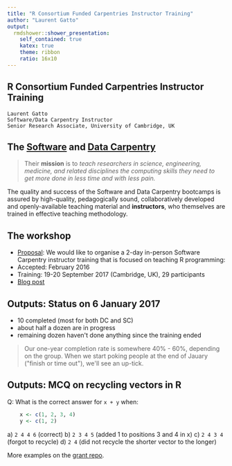 ```yaml
---
title: "R Consortium Funded Carpentries Instructor Training"
author: "Laurent Gatto"
output:
  rmdshower::shower_presentation:
    self_contained: true
    katex: true
    theme: ribbon
    ratio: 16x10
---
```


## R Consortium Funded Carpentries Instructor Training

```
Laurent Gatto
Software/Data Carpentry Instructor
Senior Research Associate, University of Cambridge, UK
```

## The [**Software**](http://software-carpentry.org/) and [**Data Carpentry**](http://www.datacarpentry.org/)

> Their **mission** is to *teach researchers in science, engineering,
> medicine, and related disciplines the computing skills they need to
> get more done in less time and with less pain.*

The quality and success of the Software and Data Carpentry bootcamps
is assured by high-quality, pedagogically sound, collaboratively
developed and openly-available teaching material and **instructors**,
who themselves are trained in effective teaching methodology.

## The workshop


- [Proposal](https://raw.githubusercontent.com/lgatto/SC-ICS-Proposal/master/SC-ISC-proposal.md):
  We would like to organise a 2-day in-person Software Carpentry
  instructor training that is focused on teaching R programming:
- Accepted: February 2016
- Training: 19-20 September 2017 (Cambridge, UK), 29 participants
- [Blog post](https://www.software.ac.uk/blog/2016-10-18-cambridge-instructor-training-19-20-september)

## Outputs: Status on 6 January 2017

- 10 completed (most for both DC and SC)
- about half a dozen are in progress
- remaining dozen haven't done anything since the training ended

> Our one-year completion rate is somewhere 40% - 60%, depending on
> the group.  When we start poking people at the end of Jauary
> ("finish or time out"), we'll see an up-tick.

## Outputs: MCQ on recycling vectors in R

Q: What is the correct answer for `x + y` when:
```r
    x <- c(1, 2, 3, 4)
    y <- c(1, 2)
```

a) `2 4 4 6`    (correct)
b) `2 3 4 5`    (added 1 to positions 3 and 4 in x)
c) `2 4 3 4`    (forgot to recycle)
d) `2 4`        (did not recycle the shorter vector to the longer)

More examples on the [grant repo](https://github.com/lgatto/SC-ICS-Proposal/blob/master/exercises.md).
